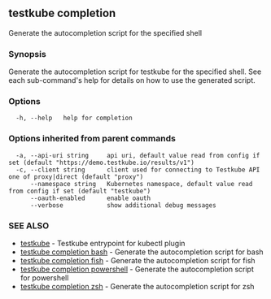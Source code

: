 ## testkube completion

Generate the autocompletion script for the specified shell

### Synopsis

Generate the autocompletion script for testkube for the specified shell.
See each sub-command's help for details on how to use the generated script.


### Options

```
  -h, --help   help for completion
```

### Options inherited from parent commands

```
  -a, --api-uri string     api uri, default value read from config if set (default "https://demo.testkube.io/results/v1")
  -c, --client string      client used for connecting to Testkube API one of proxy|direct (default "proxy")
      --namespace string   Kubernetes namespace, default value read from config if set (default "testkube")
      --oauth-enabled      enable oauth
      --verbose            show additional debug messages
```

### SEE ALSO

* [testkube](testkube.md)	 - Testkube entrypoint for kubectl plugin
* [testkube completion bash](testkube_completion_bash.md)	 - Generate the autocompletion script for bash
* [testkube completion fish](testkube_completion_fish.md)	 - Generate the autocompletion script for fish
* [testkube completion powershell](testkube_completion_powershell.md)	 - Generate the autocompletion script for powershell
* [testkube completion zsh](testkube_completion_zsh.md)	 - Generate the autocompletion script for zsh

